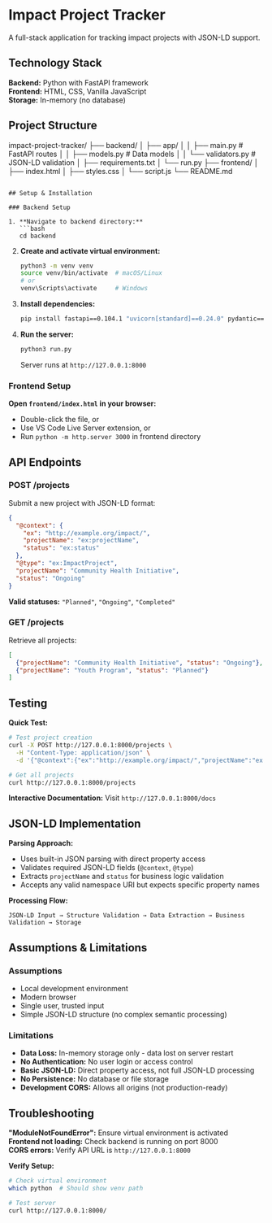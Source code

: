 # Impact Project Tracker
A full-stack application for tracking impact projects with JSON-LD support.

## Technology Stack
**Backend:** Python with FastAPI framework  
**Frontend:** HTML, CSS, Vanilla JavaScript  
**Storage:** In-memory (no database)

## Project Structure
impact-project-tracker/
├── backend/
│   ├── app/
│   │   ├── main.py              # FastAPI routes
│   │   ├── models.py            # Data models
│   │   └── validators.py        # JSON-LD validation
│   ├── requirements.txt
│   └── run.py
├── frontend/
│   ├── index.html
│   ├── styles.css
│   └── script.js
└── README.md
```

## Setup & Installation

### Backend Setup

1. **Navigate to backend directory:**
   ```bash
   cd backend
   ```

2. **Create and activate virtual environment:**
   ```bash
   python3 -m venv venv
   source venv/bin/activate  # macOS/Linux
   # or
   venv\Scripts\activate     # Windows
   ```

3. **Install dependencies:**
   ```bash
   pip install fastapi==0.104.1 "uvicorn[standard]==0.24.0" pydantic==2.5.0
   ```

4. **Run the server:**
   ```bash
   python3 run.py
   ```
   Server runs at `http://127.0.0.1:8000`

### Frontend Setup

**Open `frontend/index.html` in your browser:**
- Double-click the file, or
- Use VS Code Live Server extension, or
- Run `python -m http.server 3000` in frontend directory

## API Endpoints

### POST /projects
Submit a new project with JSON-LD format:
```json
{
  "@context": {
    "ex": "http://example.org/impact/",
    "projectName": "ex:projectName",
    "status": "ex:status"
  },
  "@type": "ex:ImpactProject",
  "projectName": "Community Health Initiative",
  "status": "Ongoing"
}
```

**Valid statuses:** `"Planned"`, `"Ongoing"`, `"Completed"`

### GET /projects
Retrieve all projects:
```json
[
  {"projectName": "Community Health Initiative", "status": "Ongoing"},
  {"projectName": "Youth Program", "status": "Planned"}
]
```

## Testing

**Quick Test:**
```bash
# Test project creation
curl -X POST http://127.0.0.1:8000/projects \
  -H "Content-Type: application/json" \
  -d '{"@context":{"ex":"http://example.org/impact/","projectName":"ex:projectName","status":"ex:status"},"@type":"ex:ImpactProject","projectName":"Test Project","status":"Ongoing"}'

# Get all projects
curl http://127.0.0.1:8000/projects
```

**Interactive Documentation:** Visit `http://127.0.0.1:8000/docs`

## JSON-LD Implementation

**Parsing Approach:**
- Uses built-in JSON parsing with direct property access
- Validates required JSON-LD fields (`@context`, `@type`)
- Extracts `projectName` and `status` for business logic validation
- Accepts any valid namespace URI but expects specific property names

**Processing Flow:**
```
JSON-LD Input → Structure Validation → Data Extraction → Business Validation → Storage
```

## Assumptions & Limitations

### Assumptions
- Local development environment
- Modern browser
- Single user, trusted input
- Simple JSON-LD structure (no complex semantic processing)

### Limitations
- **Data Loss:** In-memory storage only - data lost on server restart
- **No Authentication:** No user login or access control
- **Basic JSON-LD:** Direct property access, not full JSON-LD processing
- **No Persistence:** No database or file storage
- **Development CORS:** Allows all origins (not production-ready)

## Troubleshooting

**"ModuleNotFoundError":** Ensure virtual environment is activated  
**Frontend not loading:** Check backend is running on port 8000  
**CORS errors:** Verify API URL is `http://127.0.0.1:8000`

**Verify Setup:**
```bash
# Check virtual environment
which python  # Should show venv path

# Test server
curl http://127.0.0.1:8000/
```
